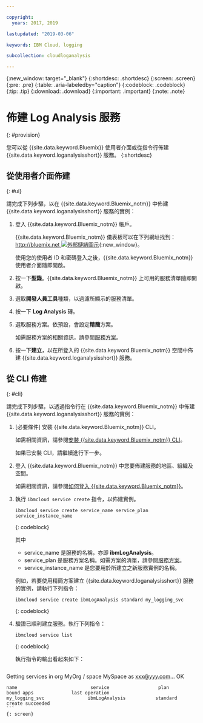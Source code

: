 ```yaml
---

copyright:
  years: 2017, 2019

lastupdated: "2019-03-06"

keywords: IBM Cloud, logging

subcollection: cloudloganalysis

---
```


{:new_window: target="_blank"}
{:shortdesc: .shortdesc}
{:screen: .screen}
{:pre: .pre}
{:table: .aria-labeledby="caption"}
{:codeblock: .codeblock}
{:tip: .tip}
{:download: .download}
{:important: .important}
{:note: .note}


# 佈建 Log Analysis 服務
{: #provision}

您可以從 {{site.data.keyword.Bluemix}} 使用者介面或從指令行佈建 {{site.data.keyword.loganalysisshort}} 服務。
{:shortdesc}


## 從使用者介面佈建
{: #ui}

請完成下列步驟，以在 {{site.data.keyword.Bluemix_notm}} 中佈建 {{site.data.keyword.loganalysisshort}} 服務的實例：

1. 登入 {{site.data.keyword.Bluemix_notm}} 帳戶。

    {{site.data.keyword.Bluemix_notm}} 儀表板可以在下列網址找到：[http://bluemix.net ![外部鏈結圖示](../../../icons/launch-glyph.svg "外部鏈結圖示")](http://bluemix.net){:new_window}。
    
	使用您的使用者 ID 和密碼登入之後，{{site.data.keyword.Bluemix_notm}} 使用者介面隨即開啟。

2. 按一下**型錄**。{{site.data.keyword.Bluemix_notm}} 上可用的服務清單隨即開啟。

3. 選取**開發人員工具**種類，以過濾所顯示的服務清單。

4. 按一下 **Log Analysis** 磚。

5. 選取服務方案。依預設，會設定**精簡**方案。

    如需服務方案的相關資訊，請參閱[服務方案](/docs/services/CloudLogAnalysis/log_analysis_ov.html#plans)。
	
6. 按一下**建立**，以在所登入的 {{site.data.keyword.Bluemix_notm}} 空間中佈建 {{site.data.keyword.loganalysisshort}} 服務。
  
 

## 從 CLI 佈建
{: #cli}

請完成下列步驟，以透過指令行在 {{site.data.keyword.Bluemix_notm}} 中佈建 {{site.data.keyword.loganalysisshort}} 服務的實例：

1. [必要條件] 安裝 {{site.data.keyword.Bluemix_notm}} CLI。

   如需相關資訊，請參閱[安裝 {{site.data.keyword.Bluemix_notm}} CLI](/docs/cli/index.html#overview)。
   
   如果已安裝 CLI，請繼續進行下一步。
    
2. 登入 {{site.data.keyword.Bluemix_notm}} 中您要佈建服務的地區、組織及空間。 

    如需相關資訊，請參閱[如何登入 {{site.data.keyword.Bluemix_notm}}](/docs/services/CloudLogAnalysis/qa/cli_qa.html#login)。
	
3. 執行 `ibmcloud service create` 指令，以佈建實例。

    ```
	ibmcloud service create service_name service_plan service_instance_name
	```
	{: codeblock}
	
	其中
	
	* service_name 是服務的名稱，亦即 **ibmLogAnalysis**。
	* service_plan 是服務方案名稱。如需方案的清單，請參閱[服務方案](/docs/services/CloudLogAnalysis/log_analysis_ov.html#plans)。
	* service_instance_name 是您要用於所建立之新服務實例的名稱。

	例如，若要使用精簡方案建立 {{site.data.keyword.loganalysisshort}} 服務的實例，請執行下列指令：
	
	```
	ibmcloud service create ibmLogAnalysis standard my_logging_svc
	```
	{: codeblock}
	
4. 驗證已順利建立服務。執行下列指令：

    ```	
	ibmcloud service list
	```
	{: codeblock}
	
	執行指令的輸出看起來如下：
	
	```
Getting services in org MyOrg / space MySpace as xxx@yyy.com...
    OK
    
    name                           service                  plan                   bound apps              last operation
    my_logging_svc                ibmLogAnalysis           standard                                        create succeeded
	```
	{: screen}

	



